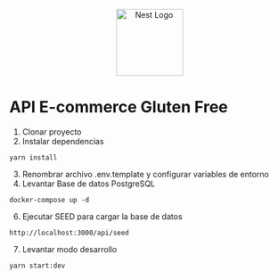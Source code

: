 <p align="center">
  <a href="http://nestjs.com/" target="blank"><img src="https://nestjs.com/img/logo-small.svg" width="120" alt="Nest Logo" /></a>
</p>

# API E-commerce Gluten Free

1. Clonar proyecto
2. Instalar dependencias
```
yarn install
```
3. Renombrar archivo .env.template y configurar variables de entorno
5. Levantar Base de datos PostgreSQL
```
docker-compose up -d
```
6. Ejecutar SEED para cargar la base de datos
```
http://localhost:3000/api/seed
```

7. Levantar modo desarrollo
```
yarn start:dev
```